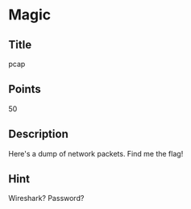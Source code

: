 # Magic

## Title
pcap

## Points
50

## Description
Here's a dump of network packets. Find me the flag!

## Hint
Wireshark? Password?

